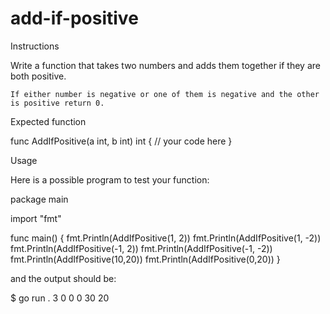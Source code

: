 # add-if-positive
Instructions

Write a function that takes two numbers and adds them together if they are both positive.

    If either number is negative or one of them is negative and the other is positive return 0.

Expected function

func AddIfPositive(a int, b int) int {
    // your code here
}

Usage

Here is a possible program to test your function:

package main

import "fmt"

func main() {
    fmt.Println(AddIfPositive(1, 2))
    fmt.Println(AddIfPositive(1, -2))
    fmt.Println(AddIfPositive(-1, 2))
    fmt.Println(AddIfPositive(-1, -2))
    fmt.Println(AddIfPositive(10,20))
    fmt.Println(AddIfPositive(0,20))
}

and the output should be:

$ go run .
3
0
0
0
30
20


